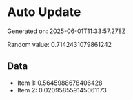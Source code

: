 # Auto Update

Generated on: 2025-06-01T11:33:57.278Z

Random value: 0.7142431079861242

## Data

- Item 1: 0.5645988678406428
- Item 2: 0.020958559145061173